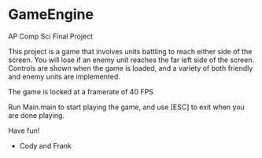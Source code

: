 # GameEngine
AP Comp Sci Final Project

This project is a game that involves units battling to reach either side of the screen. You will lose if an enemy unit reaches the far
left side of the screen. Controls are shown when the game is loaded, and a variety of both friendly and enemy units are implemented.

The game is locked at a framerate of 40 FPS

Run Main.main to start playing the game, and use [ESC] to exit when you are done playing.

Have fun!

- Cody and Frank
